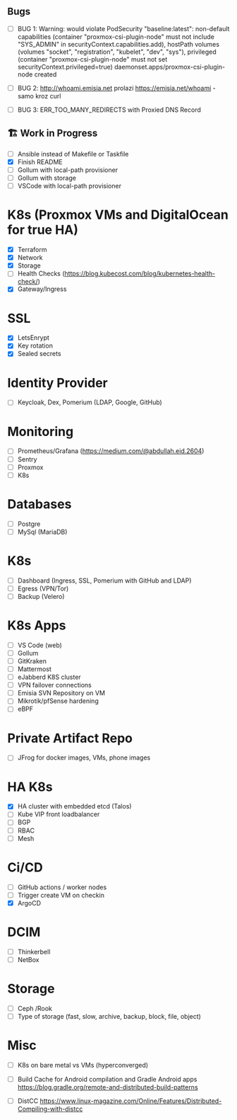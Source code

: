 ## Bugs

- [ ] BUG 1:
Warning: would violate PodSecurity "baseline:latest": non-default capabilities (container "proxmox-csi-plugin-node" must not include "SYS_ADMIN" in securityContext.capabilities.add), hostPath volumes (volumes "socket", "registration", "kubelet", "dev", "sys"), privileged (container "proxmox-csi-plugin-node" must not set securityContext.privileged=true)
daemonset.apps/proxmox-csi-plugin-node created


- [ ] BUG 2:
http://whoami.emisia.net prolazi
https://emisia.net/whoami - samo kroz curl

- [ ] BUG 3:
ERR_TOO_MANY_REDIRECTS with Proxied DNS Record


## 🏗️ Work in Progress

- [ ] Ansible instead of Makefile or Taskfile
- [x] Finish README
- [ ] Gollum with local-path provisioner 
- [ ] Gollum with storage
- [ ] VSCode with local-path provisioner 

# K8s (Proxmox VMs and DigitalOcean for true HA)
- [x] Terraform
- [x] Network
- [x] Storage
- [ ] Health Checks (https://blog.kubecost.com/blog/kubernetes-health-check/)
- [x] Gateway/Ingress

# SSL
- [x] LetsEnrypt
- [x] Key rotation
- [x] Sealed secrets

# Identity Provider
- [ ] Keycloak, Dex, Pomerium (LDAP, Google, GitHub)

# Monitoring 
- [ ] Prometheus/Grafana (https://medium.com/@abdullah.eid.2604)
- [ ] Sentry
 - [ ] Proxmox
 - [ ] K8s

# Databases
- [ ] Postgre
- [ ] MySql (MariaDB)

# K8s
- [ ] Dashboard (Ingress, SSL, Pomerium with GitHub and LDAP)
- [ ] Egress (VPN/Tor)
- [ ] Backup (Velero) 

# K8s Apps
- [ ] VS Code (web)
- [ ] Gollum
- [ ] GitKraken
- [ ] Mattermost
- [ ] eJabberd K8S cluster
- [ ] VPN failover connections
- [ ] Emisia SVN Repository on VM
- [ ] Mikrotik/pfSense hardening
- [ ] eBPF

# Private Artifact Repo
- [ ] JFrog for docker images, VMs, phone images

# HA K8s
- [x] HA cluster with embedded etcd (Talos)
- [ ] Kube VIP front loadbalancer
- [ ] BGP
- [ ] RBAC
- [ ] Mesh

# Ci/CD
- [ ] GitHub actions / worker nodes
- [ ] Trigger create VM on checkin
- [x] ArgoCD

# DCIM
- [ ] Thinkerbell
- [ ] NetBox

# Storage
- [ ] Ceph /Rook
- [ ] Type of storage (fast, slow, archive, backup, block, file, object)

# Misc
- [ ] K8s on bare metal vs VMs (hyperconverged) 
- [ ] Build Cache for Android compilation and Gradle Android apps
https://blog.gradle.org/remote-and-distributed-build-patterns
- [ ] DistCC
https://www.linux-magazine.com/Online/Features/Distributed-Compiling-with-distcc

